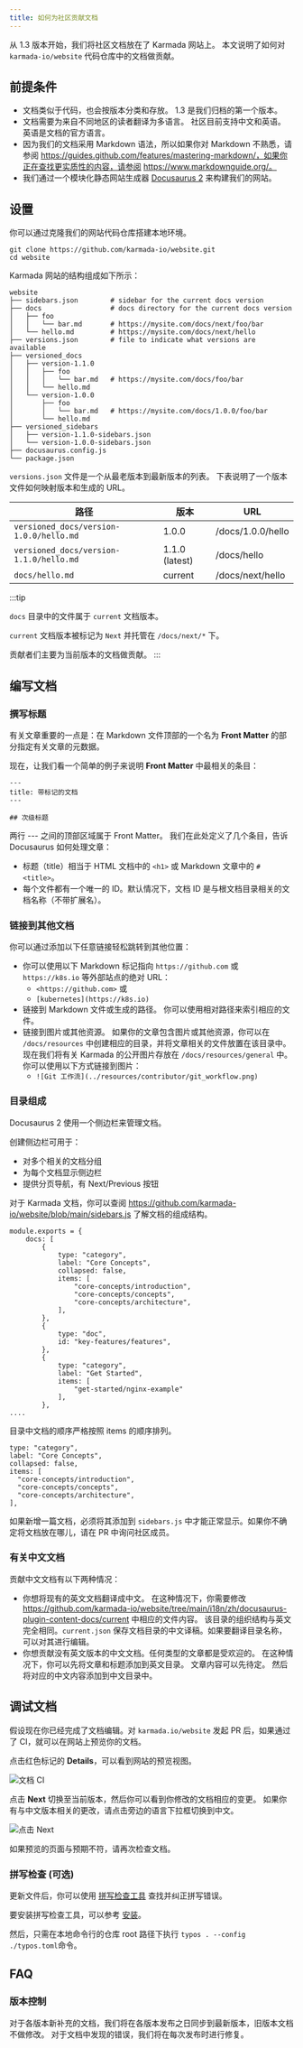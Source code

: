 ```yaml
---
title: 如何为社区贡献文档
---
```


从 1.3 版本开始，我们将社区文档放在了 Karmada 网站上。
本文说明了如何对 `karmada-io/website` 代码仓库中的文档做贡献。

## 前提条件

- 文档类似于代码，也会按版本分类和存放。
  1.3 是我们归档的第一个版本。
- 文档需要为来自不同地区的读者翻译为多语言。
  社区目前支持中文和英语。
  英语是文档的官方语言。
- 因为我们的文档采用 Markdown 语法，所以如果你对 Markdown 不熟悉，请参阅 https://guides.github.com/features/mastering-markdown/，如果你正在查找更实质性的内容，请参阅 https://www.markdownguide.org/。
- 我们通过一个模块化静态网站生成器 [Docusaurus 2](https://docusaurus.io/) 来构建我们的网站。

## 设置

你可以通过克隆我们的网站代码仓库搭建本地环境。

```shell
git clone https://github.com/karmada-io/website.git
cd website
```

Karmada 网站的结构组成如下所示：

```
website
├── sidebars.json        # sidebar for the current docs version
├── docs                 # docs directory for the current docs version
│   ├── foo
│   │   └── bar.md       # https://mysite.com/docs/next/foo/bar
│   └── hello.md         # https://mysite.com/docs/next/hello
├── versions.json        # file to indicate what versions are available
├── versioned_docs
│   ├── version-1.1.0
│   │   ├── foo
│   │   │   └── bar.md   # https://mysite.com/docs/foo/bar
│   │   └── hello.md
│   └── version-1.0.0
│       ├── foo
│       │   └── bar.md   # https://mysite.com/docs/1.0.0/foo/bar
│       └── hello.md
├── versioned_sidebars
│   ├── version-1.1.0-sidebars.json
│   └── version-1.0.0-sidebars.json
├── docusaurus.config.js
└── package.json
```

`versions.json` 文件是一个从最老版本到最新版本的列表。
下表说明了一个版本文件如何映射版本和生成的 URL。

| 路径                                    | 版本        | URL               |
| --------------------------------------- | -------------- | ----------------- |
| `versioned_docs/version-1.0.0/hello.md` | 1.0.0          | /docs/1.0.0/hello |
| `versioned_docs/version-1.1.0/hello.md` | 1.1.0 (latest) | /docs/hello       |
| `docs/hello.md`                         | current        | /docs/next/hello  |

:::tip

`docs` 目录中的文件属于 `current` 文档版本。

`current` 文档版本被标记为 `Next` 并托管在 `/docs/next/*` 下。

贡献者们主要为当前版本的文档做贡献。
:::

## 编写文档

### 撰写标题

有关文章重要的一点是：在 Markdown 文件顶部的一个名为 **Front Matter** 的部分指定有关文章的元数据。

现在，让我们看一个简单的例子来说明 **Front Matter** 中最相关的条目：

```
---
title: 带标记的文档
---

## 次级标题
```

两行 --- 之间的顶部区域属于 Front Matter。
我们在此处定义了几个条目，告诉 Docusaurus 如何处理文章：
* 标题（title）相当于 HTML 文档中的 `<h1>` 或 Markdown 文章中的 `# <title>`。
* 每个文件都有一个唯一的 ID。默认情况下，文档 ID 是与根文档目录相关的文档名称（不带扩展名）。

### 链接到其他文档

你可以通过添加以下任意链接轻松跳转到其他位置：
* 你可以使用以下 Markdown 标记指向 `https://github.com` 或 `https://k8s.io` 等外部站点的绝对 URL：
   * `<https://github.com>` 或
   * `[kubernetes](https://k8s.io)`
* 链接到 Markdown 文件或生成的路径。
  你可以使用相对路径来索引相应的文件。
* 链接到图片或其他资源。
  如果你的文章包含图片或其他资源，你可以在 `/docs/resources` 中创建相应的目录，并将文章相关的文件放置在该目录中。
  现在我们将有关 Karmada 的公开图片存放在 `/docs/resources/general` 中。你可以使用以下方式链接到图片：
  * `![Git 工作流](../resources/contributor/git_workflow.png)`

### 目录组成

Docusaurus 2 使用一个侧边栏来管理文档。

创建侧边栏可用于：
* 对多个相关的文档分组
* 为每个文档显示侧边栏
* 提供分页导航，有 Next/Previous 按钮

对于 Karmada 文档，你可以查阅 <https://github.com/karmada-io/website/blob/main/sidebars.js> 了解文档的组成结构。

```
module.exports = {
    docs: [
        {
            type: "category",
            label: "Core Concepts",
            collapsed: false,
            items: [
                "core-concepts/introduction",
                "core-concepts/concepts",
                "core-concepts/architecture",
            ],
        },
        {
            type: "doc",
            id: "key-features/features",
        },
        {
            type: "category",
            label: "Get Started",
            items: [
                "get-started/nginx-example"
            ],
        },
....
```

目录中文档的顺序严格按照 items 的顺序排列。
```
type: "category",
label: "Core Concepts",
collapsed: false,
items: [
  "core-concepts/introduction",
  "core-concepts/concepts",
  "core-concepts/architecture",
],
```

如果新增一篇文档，必须将其添加到 `sidebars.js` 中才能正常显示。如果你不确定将文档放在哪儿，请在 PR 中询问社区成员。

### 有关中文文档

贡献中文文档有以下两种情况：
* 你想将现有的英文文档翻译成中文。
  在这种情况下，你需要修改 <https://github.com/karmada-io/website/tree/main/i18n/zh/docusaurus-plugin-content-docs/current> 中相应的文件内容。
  该目录的组织结构与英文完全相同。`current.json` 保存文档目录的中文译稿。如果要翻译目录名称，可以对其进行编辑。
* 你想贡献没有英文版本的中文文档。任何类型的文章都是受欢迎的。
  在这种情况下，你可以先将文章和标题添加到英文目录。
  文章内容可以先待定。
  然后将对应的中文内容添加到中文目录中。

## 调试文档

假设现在你已经完成了文档编辑。对 `karmada.io/website` 发起 PR 后，如果通过了 CI，就可以在网站上预览你的文档。

点击红色标记的 **Details**，可以看到网站的预览视图。

![文档 CI](../resources/contributor/debug-docs.png)

点击 **Next** 切换至当前版本，然后你可以看到你修改的文档相应的变更。
如果你有与中文版本相关的更改，请点击旁边的语言下拉框切换到中文。

![点击 Next](../resources/contributor/click-next.png)

如果预览的页面与预期不符，请再次检查文档。

### 拼写检查 (可选)

更新文件后，你可以使用 [拼写检查工具](https://github.com/crate-ci/typos) 查找并纠正拼写错误。

要安装拼写检查工具，可以参考 [安装](https://github.com/crate-ci/typos?tab=readme-ov-file#install)。

然后，只需在本地命令行的仓库 root 路径下执行 `typos . --config ./typos.toml`命令。

## FAQ

### 版本控制

对于各版本新补充的文档，我们将在各版本发布之日同步到最新版本，旧版本文档不做修改。
对于文档中发现的错误，我们将在每次发布时进行修复。

